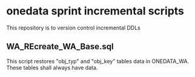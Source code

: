 # onedata sprint incremental scripts
This repository is to version control incremental DDLs

## WA_REcreate_WA_Base.sql
This script restores "obj_typ" and "obj_key" tables data in ONEDATA_WA.
These tables shall always have data.